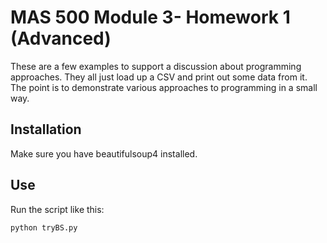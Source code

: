 MAS 500 Module 3- Homework 1 (Advanced)
===================================

These are a few examples to support a discussion about programming approaches.  They all
just load up a CSV and print out some data from it.  The point is to demonstrate various
approaches to programming in a small way.

Installation
------------

Make sure you have beautifulsoup4 installed.  

Use
---

Run the script like this:
```
python tryBS.py
```
